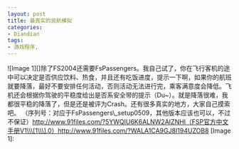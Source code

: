 ```yaml
---
layout: post
title: 最真实的民航模拟
categories:
- Diandian
tags:
- 游戏程序, 
---
```

!\[Image 1\]\[\]除了FS2004还需要FsPassengers。我自己试了，你在飞行客机的途中可以决定是否供应饮料、热食，并且还有吃饭进度，提示一下啊，如果你的航班就要降落，最好不要安排任何活动，否则活动无法进行完，乘客满意度会降低。飞机还会根据你驾驶的平稳度给出是否系安全带的提示（Du~）。就是降落很难，我都很平稳的降落了，但是还是被评为Crash。还有很多真实的地方，大家自己摸索吧。 （序列号：对应于FsPassengers\\\_setup0509，其他版本应该也可以，不过不保证）http://www.91files.com/?5YWQIU6K6ALNW2AIZNHI（FSP官方中文手册V1\\\[1\\\].0）http://www.91files.com/?WALA1CA9GJ8I194UZOB8 \[Image 1\]: